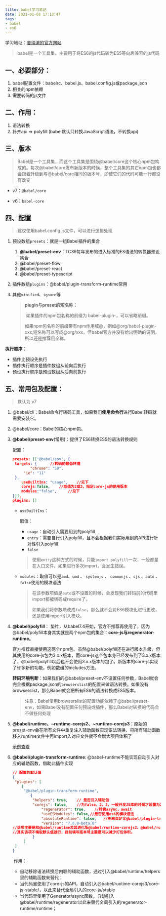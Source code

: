 ```yaml
---
title: babel学习笔记
date: 2021-01-08 17:13:47
tags: 
- babel
- es6
---
```


学习地址：[姜瑞涛的官方网站](https://www.jiangruitao.com/babel/)



> babel是一个工具集，主要用于将ES6的js代码转为ES5等向后兼容的js代码

## 一、必要部分：

1. babel配置文件：babelrc、babel.js、babel.config.js或package.json
2. 相关的npm依赖
3. 需要转码的js文件

## 二、作用：

1. 语法转换
2. 补齐api	 => polyfill (babel默认只转换JavaScript语法，不转换api)

## 三、版本

> Babel是一个工具集，而这个工具集是围绕@babel/core这个核心npm包构成的。每次@babel/core发布新版本的时候，整个工具集的其它npm包也都会跟着升级到与@babel/core相同的版本号，即使它们的代码可能一行都没有改变

- v7：`@babel/core`

- v6：`babel-core`

## 四、配置

> 建议使用babel.config.js文件，可以进行逻辑处理

1. 预设数组`presets`：就是一组Babel插件的集合

   1. **@babel/preset-env**：TC39每年发布的进入标准的ES语法的转换器预设集合
   2. @babel/preset-flow
   3. @babel/preset-react
   4. @babel/preset-typescript

2. 插件数组`plugins`：@babel/plugin-transform-runtime常用

3. 其他`minified`、`ignore`等

   > **plugin与preset的短名称：**
   >
   > ​	如果插件的npm包名称的前缀为 babel-plugin-，可以省略前缀。
   >
   > ​	如果npm包名称的前缀带有npm作用域@，例如@org/babel-plugin-xxx,短名称可以写成@org/xxx，但babel官方并没有给出明确的说明，所以还是推荐用全称。

**执行顺序：**

- 插件比预设先执行
- 插件执行顺序是插件数组从前向后执行
- 预设执行顺序是预设数组从后向前执行

## 五、常用包及配置：

> 默认为 v7

1. @babel/cli：Babel命令行转码工具，如果我们**使用命令行**进行Babel转码就需要安装它。

   

2. @babel/core：Babel的核心npm包。

   

3. **@babel/preset-env**(常用)：提供了ES6转换ES5的语法转换规则

   配置：

   ```json
   presets: [["@babel/env", {
   	targets: {		//转码的最低环境
           "chrome": "58",
       	"ie": "11"
   	},
       useBuiltIns: "usage",	//见下
       corejs:false,	//取值为2或3，指定core-js的使用版本
       modules:"false",     //见下
   }]],
   plugins: []
   ```

   - `useBuiltIns`：

     取值：	

     - `usage`：自动引入需要用到的polyfill
     - `entry`：需要自行引入polyfill，且不会根据我们实际用到的API进行针对性引入polyfill
     - `false`

     > 使用`entry`这种方式的时候，只能`import polyfill`一次，一般都是在入口文件。如果进行多次import，会发生错误。

   - `modules`：取值可以是`amd`、`umd` 、 `systemjs` 、 `commonjs` 、`cjs` 、`auto` 、`false`使用的模块语法

     > 在该参数项值是`auto`或不设置的时候，会发现我们转码前的代码里import都被转码成require了。
     >
     > 如果我们将参数项改成`false`，那么就不会对ES6模块化进行更改，还是使用import引入模块。




4. **@babel/polyfill**： 垫片，从babel7.4开始，官方不推荐再使用了，因为@babel/polyfill本身其实就是两个npm包的集合：**core-js与regenerator-runtime**。

   官方推荐直接使用这两个npm包。虽然@babel/polyfill还在进行版本升级，但其使用的core-js包为2.x.x版本，而core-js这个包本身已经发布到了3.x.x版本了，@babel/polyfill以后也不会使用3.x.x版本的包了。新版本的core-js实现了许多新的功能，例如数组的includes方法。

   ​		**转码环境判断**：如果我们的@babel/preset-env不设置任何参数，Babel就会完全根据package.json的`browserslist`的配置来做语法转换。如果没有browserslist，那么Babel就会把所有ES6的语法转换成ES5版本。

   > 注意：Babel使用browserslist的配置功能依赖于@babel/preset-env，如果Babel没有配置任何预设或插件，那么Babel对转换的代码会不做任何处理

   

5. **@babel/runtime、~runtime-corejs2、~runtime-corejs3**：原始的preset-env会在所有文件中重复注入辅助函数实现语法转换，将所有辅助函数移入runtime文件中再import入对应文件就不会增大项目体积了

   [示例查看](https://www.jiangruitao.com/babel/transform-runtime/)

   

6. **@babel/plugin-transform-runtime**: @babel-runtime不能实现自动引入对应的辅助函数，借助此插件实现

   ```json
   // 配置的默认值
   { 
   	"plugins": [
       [
   		"@babel/plugin-transform-runtime",
           {
           	"helpers": true,	// 是否引入辅助包
   			"corejs": false,	//为false、2、3，一般开发JS库的时候才设置为2或3
             	"regenerator": true,	//转换async，await
             	"useESModules": false,//是否使用es6的模块语法
             	"absoluteRuntime": false,	//用来自定义@babel/plugin-transform-runtime引入@babel/runtime/模块的路径规则
             	"version": "7.0.0-beta.0"	
   //该项主要是和@babel/runtime及其进化版@babel/runtime-corejs2、@babel/runtime-corejs3的版本号有关，这三个包我们只需要根据需要安装一个。我们把安装的npm包的版本号设置给version即可。例如，在上节的babel14例子里，安装的@babel/runtime-corejs3版本是^7.10.4，那么配置项version也取’^7.10.4’。
   //其实该项不填取默认值就行，目前填写版本号主要是可以减少打包体积。
           	}
       	]
   	]
   }
   ```

   ​	作用：

   - 自动移除语法转换后内联的辅助函数，通过引入@babel/runtime/helpers里的辅助函数来替代；
   - 当代码里使用了core-js的API，自动引入@babel/runtime-corejs3/core-js-stable/，以此来替代全局引入的core-js/stable
   - 当代码里使用了Generator/async函数，自动引入@babel/runtime/regenerator以此来替代全局引入的regenerator-runtime/runtime；

